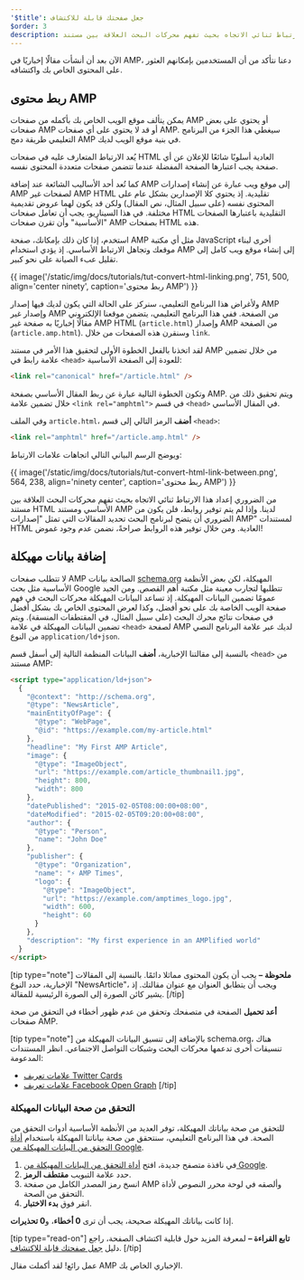 ```yaml
---
'$title': جعل صفحتك قابلة للاكتشاف
$order: 3
description: من الضروري إعداد هذا الارتباط ثنائي الاتجاه بحيث تفهم محركات البحث العلاقة بين مستند HTML الأساسي ومستند AMP لدينا.
---
```


الآن بعد أن أنشأت مقالًا إخباريًا في AMP، دعنا نتأكد من أن المستخدمين بإمكانهم العثور على المحتوى الخاص بك واكتشافه.

## ربط محتوى AMP

يمكن يتألف موقع الويب الخاص بك بأكمله من صفحات AMP أو يحتوي على بعض صفحات AMP أو قد لا يحتوي على أي صفحات AMP. سيغطي هذا الجزء من البرنامج التعليمي طريقة دمج AMP في بنية موقع الويب لديك.

يُعد الارتباط المتعارف عليه في صفحات HTML العادية أسلوبًا شائعًا للإعلان عن أي صفحة يجب اعتبارها الصفحة المفضلة عندما تتضمن صفحات متعددة المحتوى نفسه.

كما تُعد أحد الأساليب الشائعة عند إضافة AMP إلى موقع ويب عبارة عن إنشاء إصدارات AMP لصفحات غير AMP HTML تقليدية. إذ يحتوي كلا الإصدارين بشكل عام على المحتوى نفسه (على سبيل المثال، نص المقال) ولكن قد يكون لهما عروض تقديمية مختلفة. في هذا السيناريو، يجب أن تعامل صفحات HTML التقليدية باعتبارها الصفحات "الأساسية" وأن تقرن صفحات AMP بصفحات HTML هذه.

استخدم، إذا كان ذلك بإمكانك، صفحة AMP مثل أي مكتبة JavaScript أخرى لبناء موقعك وتجاهل الارتباط الأساسي. إذ يؤدي استخدام AMP إلى إنشاء موقع ويب كامل إلى تقليل عبء الصيانة على نحو كبير.

{{ image('/static/img/docs/tutorials/tut-convert-html-linking.png', 751, 500, align='center ninety', caption='ربط محتوى AMP') }}

ولأغراض هذا البرنامج التعليمي، سنركز على الحالة التي يكون لديك فيها إصدار AMP وإصدار غير AMP من الصفحة. ففي هذا البرنامج التعليمي، يتضمن موقعنا الإلكتروني مقالًا إخباريًا به صفحة غير AMP HTML (`article.html`) وإصدار AMP من الصفحة (`article.amp.html`). وسنقرن هذه الصفحات من خلال `link`.

لقد اتخذنا بالفعل الخطوة الأولى لتحقيق هذا الأمر في مستند AMP من خلال تضمين علامة رابط في `<head>` للعودة إلى الصفحة الأساسية:

```html
<link rel="canonical" href="/article.html" />
```

وتكون الخطوة التالية عبارة عن ربط المقال الأساسي بصفحة AMP. ويتم تحقيق ذلك من خلال تضمين علامة `<link rel="amphtml">` في قسم `<head>` في المقال الأساسي.

وفي الملف `article.html`، **أضف** الرمز التالي إلى قسم `<head>`:

```html
<link rel="amphtml" href="/article.amp.html" />
```

ويوضح الرسم البياني التالي اتجاهات علامات الارتباط:

{{ image('/static/img/docs/tutorials/tut-convert-html-link-between.png', 564, 238, align='ninety center', caption='ربط محتوى AMP') }}

من الضروري إعداد هذا الارتباط ثنائي الاتجاه بحيث تفهم محركات البحث العلاقة بين مستند HTML الأساسي ومستند AMP لدينا. وإذا لم يتم توفير روابط، فلن يكون من الضروري أن يتضح لبرنامج البحث تحديد المقالات التي تمثل "إصدارات AMP" لمستندات HTML العادية. ومن خلال توفير هذه الروابط صراحةً، نضمن عدم وجود غموض!

## إضافة بيانات مهيكلة

لا تتطلب صفحات AMP الصالحة بيانات [schema.org](http://schema.org/) المهيكلة، لكن بعض الأنظمة الأساسية مثل بحث Google تتطلبها لتجارب معينة مثل مكتبة أهم القصص. ومن الجيد عمومًا تضمين البيانات المهيكلة. إذ تساعد البيانات المهيكلة محركات البحث في فهم صفحة الويب الخاصة بك على نحو أفضل، وكذا لعرض المحتوى الخاص بك بشكل أفضل في صفحات نتائج محرك البحث (على سبيل المثال، في المقتطفات المنسقة). ويتم تضمين البيانات المهيكلة في علامة `<head>` لصفحة AMP لديك عبر علامة البرنامج النصي من النوع `application/ld+json`.

بالنسبة إلى مقالتنا الإخبارية، **أضف** البيانات المنظمة التالية إلى أسفل قسم `<head>` من مستند AMP:

```html
<script type="application/ld+json">
  {
    "@context": "http://schema.org",
    "@type": "NewsArticle",
    "mainEntityOfPage": {
      "@type": "WebPage",
      "@id": "https://example.com/my-article.html"
    },
    "headline": "My First AMP Article",
    "image": {
      "@type": "ImageObject",
      "url": "https://example.com/article_thumbnail1.jpg",
      "height": 800,
      "width": 800
    },
    "datePublished": "2015-02-05T08:00:00+08:00",
    "dateModified": "2015-02-05T09:20:00+08:00",
    "author": {
      "@type": "Person",
      "name": "John Doe"
    },
    "publisher": {
      "@type": "Organization",
      "name": "⚡ AMP Times",
      "logo": {
        "@type": "ImageObject",
        "url": "https://example.com/amptimes_logo.jpg",
        "width": 600,
        "height": 60
      }
    },
    "description": "My first experience in an AMPlified world"
  }
</script>
```

[tip type="note"] **ملحوظة –** يجب أن يكون المحتوى مماثلا دائمًا. بالنسبة إلى المقالات الإخبارية، حدد النوع "NewsArticle"، ويجب أن يتطابق العنوان مع عنوان مقالتك. إذ يشير كائن الصورة إلى الصورة الرئيسية للمقالة. [/tip]

**أعد تحميل** الصفحة في متصفحك وتحقق من عدم ظهور أخطاء في التحقق من صحة صفحات AMP.

[tip type="note"] بالإضافة إلى تنسيق البيانات المهيكلة من schema.org، هناك تنسيقات أخرى تدعمها محركات البحث وشبكات التواصل الاجتماعي. انظر المستندات المدعومة:

- [علامات تعريف Twitter Cards](https://dev.twitter.com/cards/overview)
- [علامات تعريف Facebook Open Graph](https://developers.facebook.com/docs/sharing/webmasters) [/tip]

### التحقق من صحة البيانات المهيكلة

للتحقق من صحة بياناتك المهيكلة، توفر العديد من الأنظمة الأساسية أدوات التحقق من الصحة. في هذا البرنامج التعليمي، سنتحقق من صحة بياناتنا المهيكلة باستخدام [أداة التحقق من البيانات المهيكلة من Google](https://developers.google.com/structured-data/testing-tool/).

1. في نافذة متصفح جديدة، افتح [أداة التحقق من البيانات المهيكلة من Google](https://developers.google.com/structured-data/testing-tool/).
2. حدد علامة التبويب **مقتطف الرمز**.
3. انسخ رمز المصدر الكامل من صفحة AMP وألصقه في لوحة محرر النصوص لأداة التحقق من الصحة.
4. انقر فوق **بدء الاختبار**.

إذا كانت بياناتك المهيكلة صحيحة، يجب أن ترى **0 أخطاء**، و**0 تحذيرات**.

[tip type="read-on"] **تابع القراءة –** لمعرفة المزيد حول قابلية اكتشاف الصفحة، راجع دليل [جعل صفحتك قابلة للاكتشاف](../../../../documentation/guides-and-tutorials/optimize-measure/discovery.md). [/tip]

عمل رائع! لقد أكملت مقال AMP الإخباري الخاص بك.
